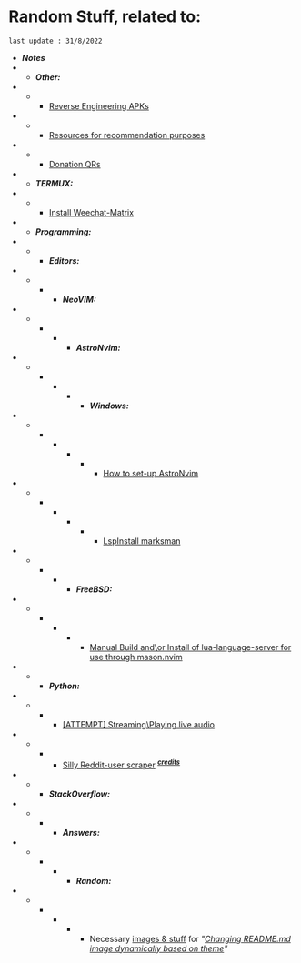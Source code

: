 # Random Stuff, related to:
`last update : 31/8/2022`

- ***Notes***
- - ***Other:***
- - - [Reverse Engineering APKs][11]
- - - [Resources for recommendation purposes][3]
- - - [Donation QRs][12]
- - ***TERMUX:***
- - - [Install Weechat-Matrix][9]
- - ***Programming:***
- - - ***Editors:***
- - - - ***NeoVIM:***
- - - - - ***AstroNvim:***
- - - - - - ***Windows:***
- - - - - - - [How to set-up AstroNvim][5]
- - - - - - - [LspInstall marksman][8]
- - - - - ***FreeBSD:***
- - - - - - [Manual Build and\\or Install of lua-language-server for use through mason.nvim][10]
- - - ***Python:***
- - - - [[ATTEMPT] Streaming\Playing live audio][4]
- - - - [Silly Reddit-user scraper][6] <sup>***[credits][7]***</sup>
- - - ***StackOverflow:***
- - - - ***Answers:***
- - - - - ***Random:***
- - - - - - Necessary [images & stuff][1] for *"[Changing README.md image dynamically based on theme][2]"*



[1]:  ./Programming/StackOverflow/Answers/70200610_11465149/README.md
[2]:  https://stackoverflow.com/a/70200610/11465149
[3]:  ./Notes/note1.md
[4]:  ./Notes/note2.md
[5]:  ./Notes/note3.md
[6]:  ./Programming/Python/reddit_scaper.py 
[7]:  https://github.com/nicholasserra/reddit-simple-media-scrape/blob/master/reddit_scrape.py
[8]:  ./Notes/note5.md
[9]:  ./Notes/note6.md
[10]: ./Notes/note7.md
[11]: ./Notes/note8.md
[12]: ./Notes/note9.md

<!--Just testing git again-->
